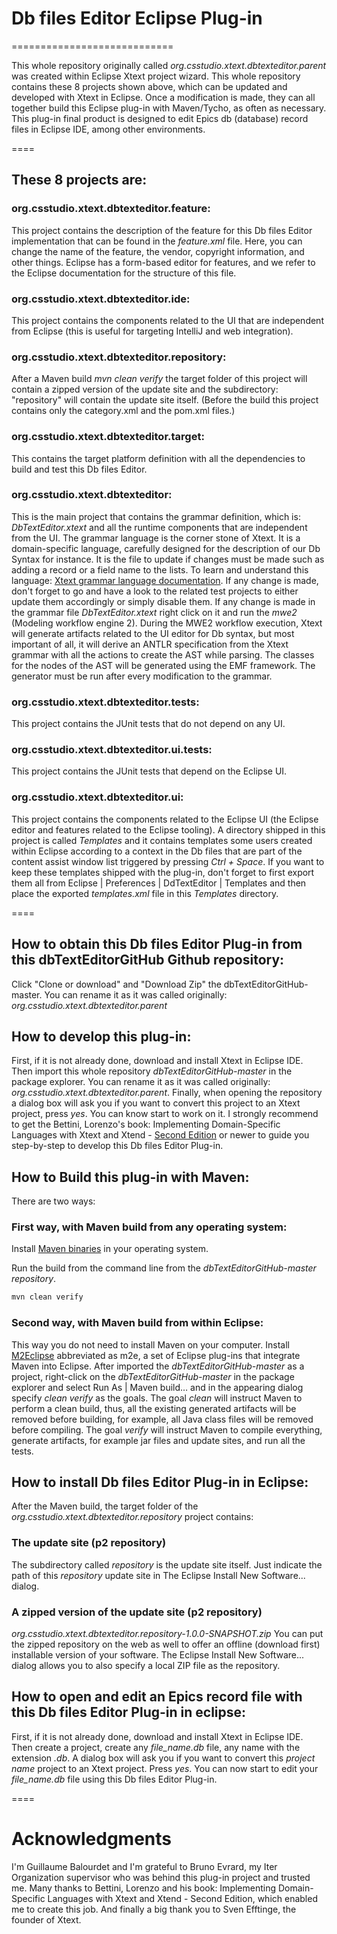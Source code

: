 # Db files Editor Eclipse Plug-in
============================

This whole repository originally called *org.csstudio.xtext.dbtexteditor.parent*
was created within Eclipse Xtext project wizard.
This whole repository contains these 8 projects shown above, which can be updated
and developed with Xtext in Eclipse. Once a modification is made, they can all
together build this Eclipse plug-in with Maven/Tycho, as often as necessary.
This plug-in final product is designed to edit Epics db (database) record files
in Eclipse IDE, among other environments.

====

## These 8 projects are:

### org.csstudio.xtext.dbtexteditor.feature:
This project contains the description of the feature for this Db files Editor
implementation that can be found in the *feature.xml* file. Here, you can change
the name of the feature, the vendor, copyright information, and other things.
Eclipse has a form-based editor for features, and we refer to the Eclipse
documentation for the structure of this file.

### org.csstudio.xtext.dbtexteditor.ide:
This project contains the components related to the UI that are independent from
Eclipse (this is useful for targeting IntelliJ and web integration).

### org.csstudio.xtext.dbtexteditor.repository:
After a Maven build *mvn clean verify* the target folder of this project will
contain a zipped version of the update site and the subdirectory: "repository"
will contain the update site itself. (Before the build this project contains
only the category.xml and the pom.xml files.)

### org.csstudio.xtext.dbtexteditor.target:
This contains the target platform definition with all the dependencies to build
and test this Db files Editor.

### org.csstudio.xtext.dbtexteditor:
This is the main project that contains the grammar definition, which is:
*DbTextEditor.xtext* and all the runtime components that are independent from the
UI. The grammar language is the corner stone of Xtext. It is a domain-specific
language, carefully designed for the description of our Db Syntax for instance.
It is the file to update if changes must be made such as adding a record or a
field name to the lists. To learn and understand this language: [Xtext grammar language documentation](https://www.eclipse.org/Xtext/documentation/301_grammarlanguage.html).
If any change is made, don't forget to go and have a look to the related test projects
to either update them accordingly or simply disable them. If any change is made in
the grammar file *DbTextEditor.xtext* right click on it and run the *mwe2*
(Modeling workflow engine 2). During the MWE2 workflow execution, Xtext will generate
artifacts related to the UI editor for Db syntax, but most important of all, it will
derive an ANTLR specification from the Xtext grammar with all the actions to create
the AST while parsing. The classes for the nodes of the AST will be generated using
the EMF framework. The generator must be run after every modification to the grammar.

### org.csstudio.xtext.dbtexteditor.tests:
This project contains the JUnit tests that do not depend on any UI.

### org.csstudio.xtext.dbtexteditor.ui.tests:
This project contains the JUnit tests that depend on the Eclipse UI.

### org.csstudio.xtext.dbtexteditor.ui:
This project contains the components related to the Eclipse UI (the Eclipse editor and
features related to the Eclipse tooling). A directory shipped in this project is
called *Templates* and it contains templates some users created within Eclipse according to a
context in the Db files that are part of the content assist window list triggered by
pressing *Ctrl + Space*. If you want to keep these templates shipped with the plug-in,
don't forget to first export them all from Eclipse | Preferences | DdTextEditor | Templates and
then place the exported *templates.xml* file in this *Templates* directory.

====

## How to obtain this Db files Editor Plug-in from this dbTextEditorGitHub Github repository:

Click "Clone or download" and "Download Zip" the dbTextEditorGitHub-master. You
can rename it as it was called originally: *org.csstudio.xtext.dbtexteditor.parent*

## How to develop this plug-in:

First, if it is not already done, download and install Xtext in Eclipse IDE. Then import this whole
repository *dbTextEditorGitHub-master* in the package explorer. You can rename it as it was called originally:
*org.csstudio.xtext.dbtexteditor.parent*. Finally, when opening the repository a dialog box will ask you if
you want to convert this *<project name>* project to an Xtext project, press *yes*. You can know start to work on it.
I strongly recommend to get the Bettini, Lorenzo's book: Implementing Domain-Specific Languages with Xtext
and Xtend - [Second Edition](https://www.amazon.com/Implementing-Domain-Specific-Languages-Xtext/dp/1786464969)
or newer to guide you step-by-step to develop this Db files Editor Plug-in.

## How to Build this plug-in with Maven:

There are two ways:

### First way, with Maven build from any operating system:

Install [Maven binaries](https://maven.apache.org/) in your operating system.

Run the build from the command line from the *dbTextEditorGitHub-master
repository*.

```bash
mvn clean verify
```
### Second way, with Maven build from within Eclipse:

This way you do not need to install Maven on your computer.
Install [M2Eclipse](https://www.eclipse.org/m2e/) abbreviated as m2e, a set of
Eclipse plug-ins that integrate Maven into Eclipse. After imported the
*dbTextEditorGitHub-master* as a project, right-click on the
*dbTextEditorGitHub-master* in the package explorer and select Run As | Maven build…
and in the appearing dialog specify *clean verify* as the goals.
The goal *clean* will instruct Maven to perform a clean build, thus, all the
existing generated artifacts will be removed before building, for example, all
Java class files will be removed before compiling. The goal *verify* will instruct
Maven to compile everything, generate artifacts, for example jar files and
update sites, and run all the tests.

## How to install Db files Editor Plug-in in Eclipse:

After the Maven build, the target folder of the *org.csstudio.xtext.dbtexteditor.repository* project
contains:

### The update site (p2 repository)
The subdirectory called *repository* is the update site itself.
Just indicate the path of this *repository* update site in The Eclipse Install
New Software... dialog.

### A zipped version of the update site (p2 repository)
*org.csstudio.xtext.dbtexteditor.repository-1.0.0-SNAPSHOT.zip* You can put the
zipped repository on the web as well to offer an offline (download first) installable version of
your software. The Eclipse Install New Software... dialog allows you to also
specify a local ZIP file as the repository.

## How to open and edit an Epics record file with this Db files Editor Plug-in in eclipse:
First, if it is not already done, download and install Xtext in Eclipse IDE.
Then create a project, create any *file_name.db* file, any name with the extension *.db*.
A dialog box will ask you if you want to convert this *project name* project to an Xtext project.
Press *yes*. You can now start to edit your *file_name.db* file using this Db files Editor Plug-in.

====

# Acknowledgments
I'm Guillaume Balourdet and I'm grateful to Bruno Evrard, my Iter Organization
supervisor who was behind this plug-in project and trusted me.
Many thanks to Bettini, Lorenzo and his book: Implementing Domain-Specific Languages with Xtext
and Xtend - Second Edition, which enabled me to create this job.
And finally a big thank you to Sven Efftinge, the founder of Xtext.
